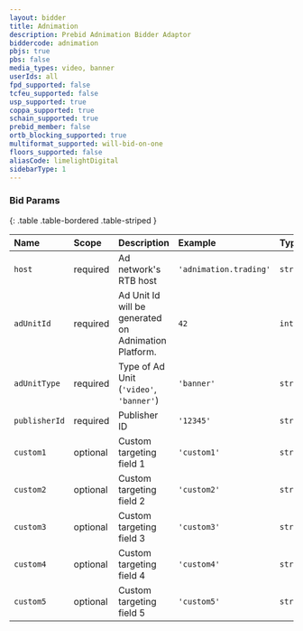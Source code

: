 ```yaml
---
layout: bidder
title: Adnimation
description: Prebid Adnimation Bidder Adaptor
biddercode: adnimation
pbjs: true
pbs: false
media_types: video, banner
userIds: all
fpd_supported: false
tcfeu_supported: false
usp_supported: true
coppa_supported: true
schain_supported: true
prebid_member: false
ortb_blocking_supported: true
multiformat_supported: will-bid-on-one
floors_supported: false
aliasCode: limelightDigital
sidebarType: 1
---
```


### Bid Params

{: .table .table-bordered .table-striped }

| Name          | Scope    | Description                                            | Example                | Type      |
|:--------------|:---------|:-------------------------------------------------------|:-----------------------|:----------|
| `host`        | required | Ad network's RTB host                                  | `'adnimation.trading'` | `string`  |
| `adUnitId`    | required | Ad Unit Id will be generated on Adnimation Platform.   | `42`                   | `integer` |
| `adUnitType`  | required | Type of Ad Unit (`'video'`, `'banner'`)                | `'banner'`             | `string`  |
| `publisherId` | required | Publisher ID                                           | `'12345'`              | `string`  |
| `custom1`     | optional | Custom targeting field 1                               | `'custom1'`            | `string`  |
| `custom2`     | optional | Custom targeting field 2                               | `'custom2'`            | `string`  |
| `custom3`     | optional | Custom targeting field 3                               | `'custom3'`            | `string`  |
| `custom4`     | optional | Custom targeting field 4                               | `'custom4'`            | `string`  |
| `custom5`     | optional | Custom targeting field 5                               | `'custom5'`            | `string`  |
